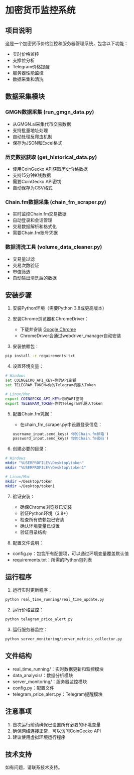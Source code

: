 # 加密货币监控系统

## 项目说明
这是一个加密货币价格监控和服务器管理系统，包含以下功能：
- 实时价格监控
- 支撑位分析
- Telegram价格提醒
- 服务器性能监控
- 数据采集和清洗

## 数据采集模块
### GMGN数据采集 (run_gmgn_data.py)
- 从GMGN.ai采集代币交易数据
- 支持批量地址处理
- 自动处理反爬虫机制
- 保存为JSON和Excel格式

### 历史数据获取 (get_historical_data.py)
- 使用CoinGecko API获取历史价格数据
- 支持15分钟K线数据
- 需要CoinGecko API密钥
- 自动保存为CSV格式

### Chain.fm数据采集 (chain_fm_scraper.py)
- 实时监控Chain.fm交易数据
- 自动登录和会话管理
- 交易数据解析和格式化
- 需要Chain.fm账号凭据

### 数据清洗工具 (volume_data_cleaner.py)
- 交易量过滤
- 交易次数验证
- 市值筛选
- 自动输出清洗后的数据

## 安装步骤

1. 安装Python环境（需要Python 3.8或更高版本）

2. 安装Chrome浏览器和ChromeDriver：
   - 下载并安装 [Google Chrome](https://www.google.com/chrome/)
   - ChromeDriver会通过webdriver_manager自动安装

3. 安装依赖包：
```bash
pip install -r requirements.txt
```

4. 设置环境变量：
```bash
# Windows
set COINGECKO_API_KEY=你的API密钥
set TELEGRAM_TOKEN=你的Telegram机器人Token

# Linux/Mac
export COINGECKO_API_KEY=你的API密钥
export TELEGRAM_TOKEN=你的Telegram机器人Token
```

5. 配置Chain.fm凭据：
   - 在chain_fm_scraper.py中设置登录信息：
   ```python
   username_input.send_keys('你的Chain.fm邮箱')
   password_input.send_keys('你的Chain.fm密码')
   ```

6. 创建必要的目录：
```bash
# Windows
mkdir "%USERPROFILE%\Desktop\token"
mkdir "%USERPROFILE%\Desktop\token1"

# Linux/Mac
mkdir ~/Desktop/token
mkdir ~/Desktop/token1
```

7. 验证安装：
   - 确保Chrome浏览器已安装
   - 验证Python环境（3.8+）
   - 检查所有依赖包已安装
   - 确认环境变量已设置
   - 验证目录结构

4. 配置文件说明：
- config.py：包含所有配置项，可以通过环境变量覆盖默认值
- requirements.txt：所需的Python包列表

## 运行程序

1. 运行实时更新程序：
```bash
python real_time_running/real_time_update.py
```

2. 运行价格监控：
```bash
python telegram_price_alert.py
```

3. 运行服务器监控：
```bash
python server_monitoring/server_metrics_collector.py
```

## 文件结构
- real_time_running/：实时数据更新和监控模块
- data_analysis/：数据分析模块
- server_monitoring/：服务器监控模块
- config.py：配置文件
- telegram_price_alert.py：Telegram提醒模块

## 注意事项
1. 首次运行前请确保已设置所有必要的环境变量
2. 确保网络连接正常，可以访问CoinGecko API
3. 建议使用虚拟环境运行程序

## 技术支持
如有问题，请联系技术支持。
